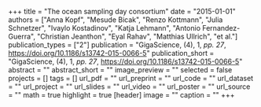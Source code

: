 +++
title = "The ocean sampling day consortium"
date = "2015-01-01"
authors = ["Anna Kopf", "Mesude Bicak", "Renzo Kottmann", "Julia Schnetzer", "Ivaylo Kostadinov", "Katja Lehmann", "Antonio Fernandez-Guerra", "Christian Jeanthon", "Eyal Rahav", "Matthias Ullrich", "et al."]
publication_types = ["2"]
publication = "GigaScience, (4), 1, _pp. 27_, https://doi.org/10.1186/s13742-015-0066-5"
publication_short = "GigaScience, (4), 1, _pp. 27_, https://doi.org/10.1186/s13742-015-0066-5"
abstract = ""
abstract_short = ""
image_preview = ""
selected = false
projects = []
tags = []
url_pdf = ""
url_preprint = ""
url_code = ""
url_dataset = ""
url_project = ""
url_slides = ""
url_video = ""
url_poster = ""
url_source = ""
math = true
highlight = true
[header]
image = ""
caption = ""
+++
